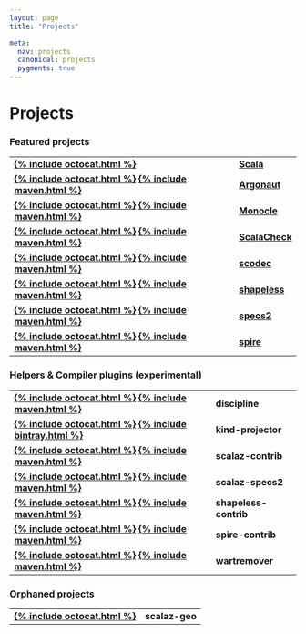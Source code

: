 ```yaml
---
layout: page
title: "Projects"

meta:
  nav: projects
  canonical: projects
  pygments: true
---
```


Projects
========

### Featured projects

<table style="font-weight: bold;">
  <tr>
    <td>
      <a class="btn" href="https://github.com/typelevel/scala">{% include octocat.html %}</a>
      <!-- Once we have something published:
      <a class="btn" href="http://search.maven.org/#search%7Cga%7C1%7Cg%3A%22org.typelevel.scala%22">{% include maven.html %}</a>
      -->
    </td>
    <td><a href="{{ site.baseurl }}/projects/scala">Scala</a></td>
  </tr>
  <tr>
    <td>
      <a class="btn" href="https://github.com/argonaut-io/argonaut">{% include octocat.html %}</a>
      <a class="btn" href="http://search.maven.org/#search%7Cga%7C1%7Cg%3A%22io.argonaut%22">{% include maven.html %}</a>
    </td>
    <td><a href="http://argonaut.io">Argonaut</a></td>
  </tr>
  <tr>
    <td>
      <a class="btn" href="https://github.com/julien-truffaut/Monocle">{% include octocat.html %}</a>
      <a class="btn" href="http://search.maven.org/#search%7Cga%7C1%7Cg%3A%22com.github.julien-truffaut%22">{% include maven.html %}</a>
    </td>
    <td><a href="https://github.com/julien-truffaut/Monocle">Monocle</a></td>
  </tr>
  <tr>
    <td>
      <a class="btn" href="https://github.com/rickynils/scalacheck">{% include octocat.html %}</a>
      <a class="btn" href="http://search.maven.org/#search%7Cga%7C1%7Cg%3A%22org.scalacheck%22">{% include maven.html %}</a>
    </td>
    <td><a href="http://scalacheck.org">ScalaCheck</a></td>
  </tr>
  <tr>
    <td>
      <a class="btn" href="https://github.com/scodec/scodec">{% include octocat.html %}</a>
      <a class="btn" href="http://search.maven.org/#search%7Cga%7C1%7Cg%3A%22org.typelevel%22%20scodec">{% include maven.html %}</a>
    </td>
    <td><a href="{{ site.baseurl }}/projects/scodec">scodec</a></td>
  </tr>
  <tr>
    <td>
      <a class="btn" href="https://github.com/milessabin/shapeless">{% include octocat.html %}</a>
      <a class="btn" href="http://search.maven.org/#search%7Cga%7C1%7Cg%3A%22com.chuusai%22%20shapeless">{% include maven.html %}</a>
    </td>
    <td><a href="{{ site.baseurl }}/projects/shapeless">shapeless</a></td>
  </tr>
  <tr>
    <td>
      <a class="btn" href="https://github.com/etorreborre/specs2">{% include octocat.html %}</a>
      <a class="btn" href="http://search.maven.org/#search%7Cga%7C1%7Cg%3A%22org.specs2%22%20specs2">{% include maven.html %}</a>
    </td>
    <td><a href="http://specs2.org">specs2</a></td>
  </tr>
  <tr>
    <td>
      <a class="btn" href="https://github.com/non/spire">{% include octocat.html %}</a>
      <a class="btn" href="http://search.maven.org/#search%7Cga%7C1%7Cg%3A%22org.spire-math%22%20spire">{% include maven.html %}</a>
    </td>
    <td><a href="{{ site.baseurl }}/projects/spire">spire</a></td>
  </tr>
</table>

<h3 id="sec-helpers">Helpers & Compiler plugins (experimental)</h3>

<table style="font-weight: bold;">
  <tr>
    <td>
      <a class="btn" href="https://github.com/typelevel/discipline">{% include octocat.html %}</a>
      <a class="btn" href="http://search.maven.org/#search%7Cga%7C1%7Cg%3A%22org.typelevel%22%20discipline">{% include maven.html %}</a>
    </td>
    <td>discipline</td>
  </tr>
  <tr>
    <td>
      <a class="btn" href="https://github.com/non/kind-projector">{% include octocat.html %}</a>
      <a class="btn" href="https://bintray.com/non/maven/kind-projector/view">{% include bintray.html %}</a>
    </td>
    <td>kind-projector</td>
  </tr>
  <tr>
    <td>
      <a class="btn" href="https://github.com/typelevel/scalaz-contrib">{% include octocat.html %}</a>
      <a class="btn" href="http://search.maven.org/#search%7Cga%7C1%7Cg%3A%22org.typelevel%22%20scalaz">{% include maven.html %}</a>
    </td>
    <td>scalaz-contrib</td>
  </tr>
  <tr>
    <td>
      <a class="btn" href="https://github.com/typelevel/scalaz-specs2">{% include octocat.html %}</a>
      <a class="btn" href="http://search.maven.org/#search%7Cga%7C1%7Cg%3A%22org.typelevel%22%20scalaz-specs2">{% include maven.html %}</a>
    </td>
    <td>scalaz-specs2</td>
  </tr>
  <tr>
    <td>
      <a class="btn" href="https://github.com/typelevel/shapeless-contrib">{% include octocat.html %}</a>
      <a class="btn" href="http://search.maven.org/#search%7Cga%7C1%7Cg%3A%22org.typelevel%22%20shapeless">{% include maven.html %}</a>
    </td>
    <td>shapeless-contrib</td>
  </tr>
  <tr>
    <td>
      <a class="btn" href="https://github.com/typelevel/spire-contrib">{% include octocat.html %}</a>
      <a class="btn" href="http://search.maven.org/#search%7Cga%7C1%7Cg%3A%22org.typelevel%22%20spire">{% include maven.html %}</a>
    </td>
    <td>spire-contrib</td>
  </tr>
  <tr>
    <td>
      <a class="btn" href="https://github.com/puffnfresh/wartremover">{% include octocat.html %}</a>
      <a class="btn" href="http://search.maven.org/#search%7Cga%7C1%7Cg%3A%22org.brianmckenna%22%20wartremover">{% include maven.html %}</a>
    </td>
    <td>wartremover</td>
  </tr>
</table>

### Orphaned projects

<table style="font-weight: bold;">
  <tr>
    <td>
      <a class="btn" href="https://github.com/scalaz/scalaz-geo">{% include octocat.html %}</a>
    </td>
    <td>scalaz-geo</td>
  </tr>
</table>
